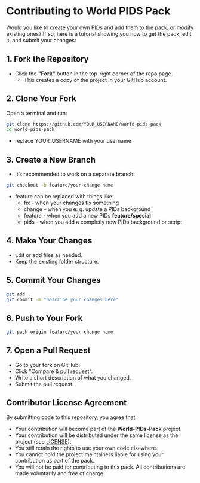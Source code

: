 # Contributing to World PIDS Pack

Would you like to create your own PIDs and add them to the pack, or modify existing ones?
If so, here is a tutorial showing you how to get the pack, edit it, and submit your changes:

## 1. Fork the Repository
- Click the **"Fork"** button in the top-right corner of the repo page.
  - This creates a copy of the project in your GitHub account.
 
## 2. Clone Your Fork
Open a terminal and run:
```bash
git clone https://github.com/YOUR_USERNAME/world-pids-pack
cd world-pids-pack
```
- replace YOUR_USERNAME with your username

## 3. Create a New Branch
- It’s recommended to work on a separate branch:
```bash
git checkout -b feature/your-change-name
```
- feature can be replaced with things like:
  - fix - when your changes fix something
  - change - when you e. g. update a PIDs background
  - feature - when you add a new PIDs **feature/special**
  - pids - when you add a completly new PIDs background or script
 
## 4. Make Your Changes
- Edit or add files as needed.
- Keep the existing folder structure.

## 5. Commit Your Changes
```bash
git add .
git commit -m "Describe your changes here"
```

## 6. Push to Your Fork
```bash
git push origin feature/your-change-name
```

## 7. Open a Pull Request
- Go to your fork on GitHub.
- Click "Compare & pull request".
- Write a short description of what you changed.
- Submit the pull request.


## Contributor License Agreement

By submitting code to this repository, you agree that:

- Your contribution will become part of the **World-PIDs-Pack** project.
- Your contribution will be distributed under the same license as the project (see [LICENSE](LICENSE.txt)).
- You still retain the rights to use your own code elsewhere.
- You cannot hold the project maintainers liable for using your contribution as part of the pack.
- You will not be paid for contributing to this pack. All contributions are made voluntarily and free of charge.

